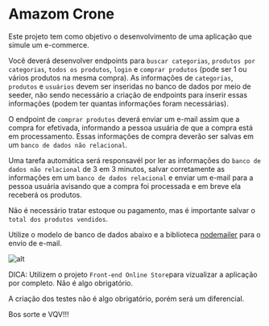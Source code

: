 # Amazom Crone

Este projeto tem como objetivo o desenvolvimento de uma aplicação que simule um e-commerce.

Você deverá desenvolver endpoints para `buscar categorias`, `produtos por categorias`, `todos os produtos`, `login` e `comprar produtos` (pode ser 1 ou vários produtos na mesma compra).
As informações de `categorias`, `produtos` e `usuários` devem ser inseridas no banco de dados por meio de seeder, não sendo necessário a criação de endpoints para inserir essas informações (podem ter quantas informações foram necessárias).

O endpoint de `comprar produtos` deverá enviar um e-mail assim que a compra for efetivada, informando a pessoa usuária de que a compra está em processamento. Essas informações de compra deverão ser salvas em um `banco de dados não relacional`.

Uma tarefa automática será responsavél por ler as informações do `banco de dados não relacional` de 3 em 3 minutos, salvar corretamente as informações em um `banco de dados relacional` e enviar um e-mail para a pessoa usuária avisando que a compra foi processada e em breve ela receberá os produtos.

Não é necessário tratar estoque ou pagamento, mas é importante salvar o `total dos produtos vendidos`.

Utilize o modelo de banco de dados abaixo e a biblioteca [nodemailer](https://nodemailer.com/about/) para o envio de e-mail.

![alt](https://i.ibb.co/S7p9nC7/Capturar.png)

DICA: Utilizem o projeto `Front-end Online Store`para vizualizar a aplicação por completo. Não é algo obrigatório.

A criação dos testes não é algo obrigatório, porém será um diferencial.

Bos sorte e VQV!!!
